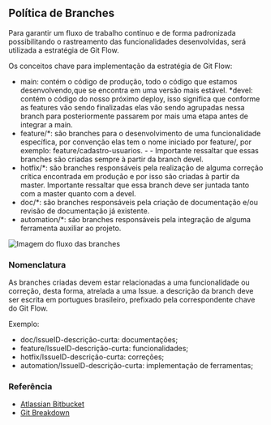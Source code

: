 ## Política de Branches
Para garantir um fluxo de trabalho contínuo e de forma padronizada possibilitando o rastreamento das funcionalidades desenvolvidas, será utilizada a estratégia de Git Flow.

Os conceitos chave para implementação da estratégia de Git Flow:
* main: contém o código de produção, todo o código que estamos desenvolvendo,que se encontra em uma versão mais estável.
*devel: contém o código do nosso próximo deploy, isso significa que conforme as features vão sendo finalizadas elas vão sendo agrupadas nessa branch para posteriormente passarem por mais uma etapa antes de integrar a main.
* feature/*: são branches para o desenvolvimento de uma funcionalidade específica, por convenção elas tem o nome iniciado por feature/, por exemplo: feature/cadastro-usuarios. - - Importante ressaltar que essas branches são criadas sempre à partir da branch devel.
* hotfix/*: são branches responsáveis pela realização de alguma correção crítica encontrada em produção e por isso são criadas à partir da master. Importante ressaltar que essa branch deve ser juntada tanto com a master quanto com a devel.
* doc/*: são branches responsáveis pela criação de documentação e/ou revisão de documentação já existente.
* automation/*: são branches responsáveis pela integração de alguma ferramenta auxiliar ao projeto.

![Imagem do fluxo das branches](../docs/assets/branches.png)

### Nomenclatura 
As branches  criadas devem estar relacionadas a uma funcionalidade ou correção, desta forma, atrelada a uma Issue. a descrição da branch deve ser escrita em portugues brasileiro, prefixado pela correspondente chave do Git Flow.

Exemplo:
* doc/IssueID-descrição-curta: documentações;
* feature/IssueID-descrição-curta:  funcionalidades;
* hotfix/IssueID-descrição-curta: correções;
* automation/IssueID-descrição-curta: implementação de ferramentas;

### Referência
* [Atlassian Bitbucket](https://www.atlassian.com/br/git/tutorials/comparing-workflows/gitflow-workflow)
* [Git Breakdown](https://fga-eps-mds.github.io/2019.2-Git-Breakdown/docs/branches)
